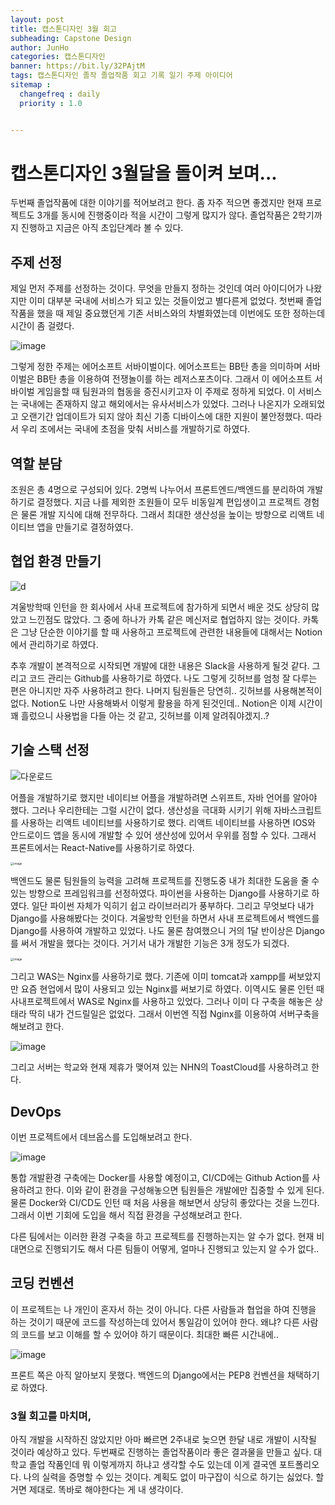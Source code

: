 ```yaml
---
layout: post
title: 캡스톤디자인 3월 회고
subheading: Capstone Design
author: JunHo
categories: 캡스톤디자인
banner: https://bit.ly/32PAjtM
tags: 캡스톤디자인 졸작 졸업작품 회고 기록 일기 주제 아이디어
sitemap :
  changefreq : daily
  priority : 1.0


---
```






# 캡스톤디자인 3월달을 돌이켜 보며...

두번째 졸업작품에 대한 이야기를 적어보려고 한다. 좀 자주 적으면 좋겠지만 현재 프로젝트도 3개를 동시에 진행중이라 적을 시간이 그렇게 많지가 않다. 졸업작품은 2학기까지 진행하고 지금은 아직 초입단계라 볼 수 있다.



## 주제 선정

제일 먼저 주제를 선정하는 것이다. 무엇을 만들지 정하는 것인데 여러 아이디어가 나왔지만 이미 대부분 국내에 서비스가 되고 있는 것들이었고 별다른게 없었다. 첫번째 졸업작품을 했을 때 제일 중요했던게 기존 서비스와의 차별화였는데 이번에도 또한 정하는데 시간이 좀 걸렸다. 

![image](https://user-images.githubusercontent.com/38898759/113183664-38736f80-928f-11eb-9588-7b29292df10b.png)

그렇게 정한 주제는 에어소프트 서바이벌이다. 에어소프트는 BB탄 총을 의미하며 서바이벌은 BB탄 총을 이용하여 전쟁놀이를 하는 레저스포츠이다. 그래서 이 에어소프트 서바이벌 게임을할 때 팀원과의 협동을 증진시키고자 이 주제로 정하게 되었다. 이 서비스는 국내에는 존재하지 않고 해외에서는 유사서비스가 있었다. 그러나 나온지가 오래되었고 오랜기간 업데이트가 되지 않아 최신 기종 디바이스에 대한 지원이 불안정했다. 따라서 우리 조에서는 국내에 초점을 맞춰 서비스를 개발하기로 하였다.



## 역할 분담

조원은 총 4명으로 구성되어 있다. 2명씩 나누어서 프론트엔드/백엔드를 분리하여 개발하기로 결정했다.  지금 나를 제외한 조원들이 모두 비동일계 편입생이고 프로젝트 경험은 물론 개발 지식에 대해 전무하다. 그래서 최대한 생산성을 높이는 방향으로 리액트 네이티브 앱을 만들기로 결정하였다. 



## 협업 환경 만들기

![d](https://user-images.githubusercontent.com/38898759/113185111-019e5900-9291-11eb-9d2a-e6e31313c871.PNG)

겨울방학때 인턴을 한 회사에서 사내 프로젝트에 참가하게 되면서 배운 것도 상당히 많았고 느낀점도 많았다. 그 중에 하나가 카톡 같은 메신저로 협업하지 않는 것이다. 카톡은 그냥 단순한 이야기를 할 때 사용하고 프로젝트에 관련한 내용들에 대해서는 Notion에서 관리하기로 하였다.

추후 개발이 본격적으로 시작되면 개발에 대한 내용은 Slack을 사용하게 될것 같다. 그리고 코드 관리는 Github를 사용하기로 하였다. 나도 그렇게 깃허브를 엄청 잘 다루는 편은 아니지만 자주 사용하려고 한다. 나머지 팀원들은 당연히.. 깃허브를 사용해본적이 없다. Notion도 나만 사용해봐서 이렇게 활용을 하게 된것인데.. Notion은 이제 시간이 꽤 흘렀으니 사용법을 다들 아는 것 같고, 깃허브를 이제 알려줘야겠지..?



## 기술 스택 선정

![다운로드](https://user-images.githubusercontent.com/38898759/113186098-3232c280-9292-11eb-91e2-45cbfe09458c.png)

어플을 개발하기로 했지만 네이티브 어플을 개발하려면 스위프트, 자바 언어를 알아야 했다.  그러나 우리한테는 그럴 시간이 없다. 생산성을 극대화 시키기 위해 자바스크립트를 사용하는 리액트 네이티브를 사용하기로 했다. 리액트 네이티브를 사용하면 IOS와 안드로이드 앱을 동시에 개발할 수 있어 생산성에 있어서 우위를 점할 수 있다.  그래서 프론트에서는 React-Native를 사용하기로 하였다.

<img src="https://user-images.githubusercontent.com/38898759/113186153-41b20b80-9292-11eb-9af5-743703cacc56.png" alt="image" style="zoom: 33%;" />

백엔드도 물론 팀원들의 능력을 고려해 프로젝트를 진행도중 내가 최대한 도움을 줄 수 있는 방향으로 프레임워크를 선정하였다. 파이썬을 사용하는 Django를 사용하기로 하였다. 일단 파이썬 자체가 익히기 쉽고 라이브러리가 풍부하다. 그리고 무엇보다 내가 Django를 사용해봤다는 것이다. 겨울방학 인턴을 하면서 사내 프로젝트에서 백엔드를 Django를 사용하여 개발하고 있었다. 나도 물론 참여했으니 거의 1달 반이상은 Django를 써서 개발을 했다는 것이다. 거기서 내가 개발한 기능은 3개 정도가 되겠다. 

<img src="https://user-images.githubusercontent.com/38898759/113186270-64442480-9292-11eb-8699-bdbe72b1c247.png" alt="image" style="zoom:33%;" />

그리고 WAS는 Nginx를 사용하기로 했다. 기존에 이미 tomcat과 xampp를 써보았지만 요즘 현업에서 많이 사용되고 있는 Nginx를 써보기로 하였다. 이역시도 물론 인턴 때 사내프로젝트에서    WAS로 Nginx를 사용하고 있었다. 그러나 이미 다 구축을 해놓은 상태라 딱히 내가 건드릴일은 없었다. 그래서 이번엔 직접 Nginx를 이용하여 서버구축을 해보려고 한다.

![image](https://user-images.githubusercontent.com/38898759/113186427-9f465800-9292-11eb-9a2b-53e2d5767034.png)

그리고 서버는 학교와 현재 제휴가 맺어져 있는 NHN의 ToastCloud를 사용하려고 한다.



## DevOps

이번 프로젝트에서 데브옵스를 도입해보려고 한다.

![image](https://user-images.githubusercontent.com/38898759/113186748-006e2b80-9293-11eb-9891-13f9a985e0cb.png)

통합 개발환경 구축에는 Docker를 사용할 예정이고, CI/CD에는 Github Action를 사용하려고 한다. 이와 같이 환경을 구성해놓으면 팀원들은 개발에만 집중할 수 있게 된다.  물론 Docker와 CI/CD도 인턴 때 처음 사용을 해보면서 상당히 좋았다는 것을 느낀다.  그래서 이번 기회에 도입을 해서 직접 환경을 구성해보려고 한다.



다른 팀에서는 이러한 환경 구축을 하고 프로젝트를 진행하는지는 알 수가 없다. 현재 비대면으로 진행되기도 해서 다른 팀들이 어떻게, 얼마나 진행되고 있는지 알 수가 없다.. 



## 코딩 컨벤션

이 프로젝트는 나 개인이 혼자서 하는 것이 아니다. 다른 사람들과 협업을 하여 진행을 하는 것이기 때문에 코드를 작성하는데 있어서 통일감이 있어야 한다. 왜냐? 다른 사람의 코드를 보고 이해를 할 수 있어야 하기 때문이다. 최대한 빠른 시간내에.. 

![image](https://user-images.githubusercontent.com/38898759/113187455-d8cb9300-9293-11eb-82c0-9cb027b2d724.png)

프론트 쪽은 아직 알아보지 못했다. 백엔드의 Django에서는 PEP8 컨벤션을 채택하기로 하였다.





### 3월 회고를 마치며,

아직 개발을 시작하진 않았지만 아마 빠르면 2주내로 늦으면 한달 내로 개발이 시작될 것이라 예상하고 있다. 두번째로 진행하는 졸업작품이라 좋은 결과물을 만들고 싶다. 대학교 졸업 작품인데 뭐 이렇게까지 하냐고 생각할 수도 있는데 이게 결국엔 포트폴리오다. 나의 실력을 증명할 수 있는 것이다. 계획도 없이 마구잡이 식으로 하기는 싫었다. 할거면 제대로. 똑바로 해야한다는 게 내 생각이다. 

